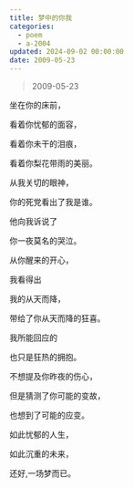 ```yaml
---
title: 梦中的你我
categories:
  - poem
  - a-2004
updated: 2024-09-02 00:00:00
date: 2009-05-23
---
```


> 2009-05-23

坐在你的床前，

看着你忧郁的面容，

看着你未干的泪痕，

看着你梨花带雨的美丽。

从我关切的眼神，

你的死党看出了我是谁。

他向我诉说了

你一夜莫名的哭泣。

从你醒来的开心，

我看得出

我的从天而降，

带给了你从天而降的狂喜。

我所能回应的

也只是狂热的拥抱。

不想提及你昨夜的伤心，

但是猜测了你可能的变故，

也想到了可能的应变。

如此忧郁的人生，

如此沉重的未来，

还好,一场梦而已。
